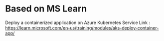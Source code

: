 # Based on MS Learn
Deploy a containerized application on Azure Kubernetes Service
Link : https://learn.microsoft.com/en-us/training/modules/aks-deploy-container-app/